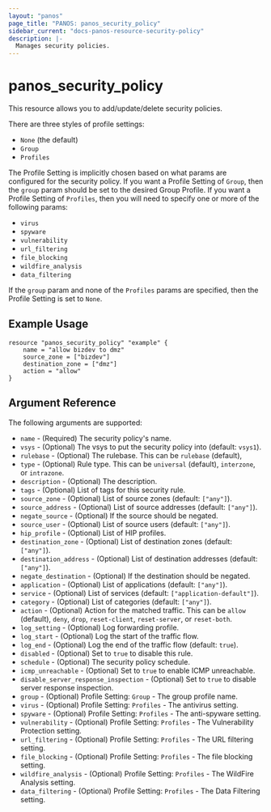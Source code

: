 ```yaml
---
layout: "panos"
page_title: "PANOS: panos_security_policy"
sidebar_current: "docs-panos-resource-security-policy"
description: |-
  Manages security policies.
---
```


# panos_security_policy

This resource allows you to add/update/delete security policies.

There are three styles of profile settings:

* `None` (the default)
* `Group`
* `Profiles`

The Profile Setting is implicitly chosen based on what params are configured
for the security policy.  If you want a Profile Setting of `Group`, then the
`group` param should be set to the desired Group Profile.  If you want a
Profile Setting of `Profiles`, then you will need to specify one or more of
the following params:

* `virus`
* `spyware`
* `vulnerability`
* `url_filtering`
* `file_blocking`
* `wildfire_analysis`
* `data_filtering`

If the `group` param and none of the `Profiles` params are specified, then
the Profile Setting is set to `None`.

## Example Usage

```hcl
resource "panos_security_policy" "example" {
    name = "allow bizdev to dmz"
    source_zone = ["bizdev"]
    destination_zone = ["dmz"]
    action = "allow"
}
```

## Argument Reference

The following arguments are supported:

* `name` - (Required) The security policy's name.
* `vsys` - (Optional) The vsys to put the security policy into (default:
  `vsys1`).
* `rulebase` - (Optional) The rulebase.  This can be `rulebase` (default),
* `type` - (Optional) Rule type.  This can be `universal` (default),
  `interzone`, or `intrazone`.
* `description` - (Optional) The description.
* `tags` - (Optional) List of tags for this security rule.
* `source_zone` - (Optional) List of source zones (default: `["any"]`).
* `source_address` - (Optional) List of source addresses (default: `["any"]`).
* `negate_source` - (Optional) If the source should be negated.
* `source_user` - (Optional) List of source users (default: `["any"]`).
* `hip_profile` - (Optional) List of HIP profiles.
* `destination_zone` - (Optional) List of destination zones (default: `["any"]`).
* `destination_address` - (Optional) List of destination addresses (default:
  `["any"]`).
* `negate_destination` - (Optional) If the destination should be negated.
* `application` - (Optional) List of applications (default: `["any"]`).
* `service` - (Optional) List of services (default: `["application-default"]`).
* `category` - (Optional) List of categories (default: `["any"]`).
* `action` - (Optional) Action for the matched traffic.  This can be `allow`
  (default), `deny`, `drop`, `reset-client`, `reset-server`, or `reset-both`.
* `log_setting` - (Optional) Log forwarding profile.
* `log_start` - (Optional) Log the start of the traffic flow.
* `log_end` - (Optional) Log the end of the traffic flow (default: `true`).
* `disabled` - (Optional) Set to `true` to disable this rule.
* `schedule` - (Optional) The security policy schedule.
* `icmp_unreachable` - (Optional) Set to `true` to enable ICMP unreachable.
* `disable_server_response_inspection` - (Optional) Set to `true` to disable
  server response inspection.
* `group` - (Optional) Profile Setting: `Group` - The group profile name.
* `virus` - (Optional) Profile Setting: `Profiles` - The antivirus setting.
* `spyware` - (Optional) Profile Setting: `Profiles` - The anti-spyware
  setting.
* `vulnerability` - (Optional) Profile Setting: `Profiles` - The Vulnerability
  Protection setting.
* `url_filtering` - (Optional) Profile Setting: `Profiles` - The URL filtering
  setting.
* `file_blocking` - (Optional) Profile Setting: `Profiles` - The file blocking
  setting.
* `wildfire_analysis` - (Optional) Profile Setting: `Profiles` - The WildFire
  Analysis setting.
* `data_filtering` - (Optional) Profile Setting: `Profiles` - The Data
  Filtering setting.
